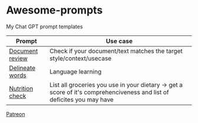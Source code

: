 # Awesome-prompts

My Chat GPT prompt templates

| Prompt                                  | Use case |
|-----------------------------------------|----------|
| [Document review](./document_review.md) | Check if your document/text matches the target style/context/usecase |
| [Delineate words](./lang_delineate.md) | Language learning | 
| [Nutrition check](./nutrition_check.md) | List all groceries you use in your dietary -> get a score of it's comprehenciveness and list of deficites you may have | 


[Patreon](patreon.com/slushkovskis)
